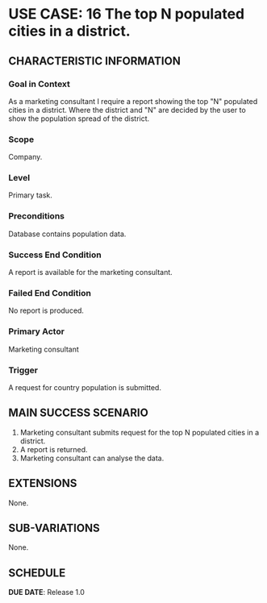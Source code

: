 # USE CASE: 16 The top N populated cities in a district.

## CHARACTERISTIC INFORMATION

### Goal in Context

As a marketing consultant I require a report showing the top "N" populated cities in a district. Where the district and "N" are decided by the user to show the population spread of the district.

### Scope

Company.

### Level

Primary task.

### Preconditions

Database contains population data.

### Success End Condition

A report is available for the marketing consultant.

### Failed End Condition

No report is produced.

### Primary Actor

Marketing consultant

### Trigger

A request for country population is submitted.

## MAIN SUCCESS SCENARIO

1. Marketing consultant submits request for the top N populated cities in a district.
2. A report is returned.
3. Marketing consultant can analyse the data.

## EXTENSIONS

None.

## SUB-VARIATIONS

None.

## SCHEDULE

**DUE DATE**: Release 1.0